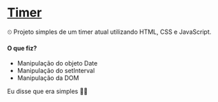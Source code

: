 # [Timer](https://heyloh.github.io/timer/)
 ⏲ Projeto simples de um timer atual utilizando HTML, CSS e JavaScript.
#### O que fiz?
- Manipulação do objeto Date
- Manipulação do setInterval
- Manipulação da DOM

Eu disse que era simples 🤷🏽
